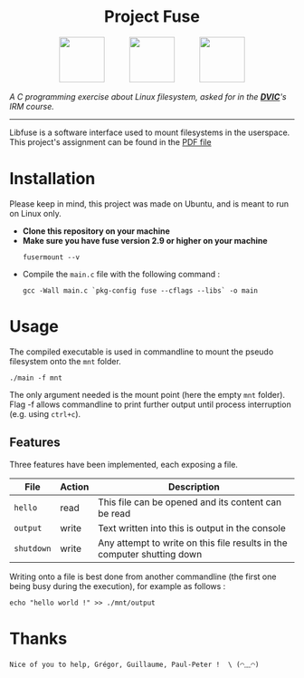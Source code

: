 <h1 align="center">Project Fuse</h1>

<p align="center">

<img style="height: 80px; margin: 0px 20px" src="https://dvic.devinci.fr/static/img/uploads/1580643817504-AeOG5rDzar33ga5BVMJK.png" >

<img style="height: 80px; margin: 0px 20px" src="https://pngimg.com/uploads/linux/linux_PNG12.png" >

<img style="height: 80px; margin: 0px 20px" src="https://cdn.iconscout.com/icon/free/png-256/c-programming-569564.png" >

</p>

_A C programming exercise about Linux filesystem, asked for in  the **[DVIC](https://dvic.devinci.fr/)**'s IRM course._

---

Libfuse is a software interface used to mount filesystems in the userspace. 
This project's assignment can be found in the [PDF file](https://github.com/Faber-smythe/project_fuse/blob/master/README.md)




# Installation


Please keep in mind, this project was made on Ubuntu, and is meant to run on Linux only.
- **Clone this repository on your machine**
- **Make sure you have fuse version 2.9 or higher on your machine**
  ```
  fusermount --v
  ```
- Compile the `main.c` file with the following command :
  ``` 
  gcc -Wall main.c `pkg-config fuse --cflags --libs` -o main
  ```

# Usage

The compiled executable is used in commandline to mount the pseudo filesystem onto the `mnt` folder.
```
./main -f mnt
```
The only argument needed is the mount point (here the empty `mnt` folder). Flag -f allows commandline to print further output until process interruption (e.g. using `ctrl+c`).


## Features

Three features have been implemented, each exposing a file.


| File       | Action  | Description                      |
| ---------- | ------ | --------------------------------- |
| `hello` | read |  This file can be opened and its content can be read |
| `output` | write | Text written into this is output in the console |     
| `shutdown` | write | Any attempt to write on this file results in the computer shutting down

Writing onto a file is best done from another commandline (the first one being busy during the execution), for example as follows :
  ```
  echo "hello world !" >> ./mnt/output
  ```
  
  # Thanks
  ```
  Nice of you to help, Grégor, Guillaume, Paul-Peter !  \ (◠﹏◠) 
  ```
